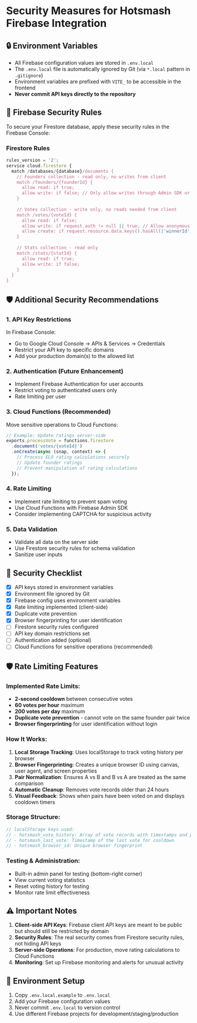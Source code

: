 # Security Measures for Hotsmash Firebase Integration

## 🔒 Environment Variables
- All Firebase configuration values are stored in `.env.local`
- The `.env.local` file is automatically ignored by Git (via `*.local` pattern in `.gitignore`)
- Environment variables are prefixed with `VITE_` to be accessible in the frontend
- **Never commit API keys directly to the repository**

## 🔐 Firebase Security Rules
To secure your Firestore database, apply these security rules in the Firebase Console:

### Firestore Rules
```javascript
rules_version = '2';
service cloud.firestore {
  match /databases/{database}/documents {
    // Founders collection - read only, no writes from client
    match /founders/{founderId} {
      allow read: if true;
      allow write: if false; // Only allow writes through Admin SDK or Cloud Functions
    }
    
    // Votes collection - write only, no reads needed from client
    match /votes/{voteId} {
      allow read: if false;
      allow write: if request.auth != null || true; // Allow anonymous writes for now
      allow create: if request.resource.data.keys().hasAll(['winnerId', 'loserId', 'winnerName', 'loserName', 'timestamp']);
    }
    
    // Stats collection - read only
    match /stats/{statId} {
      allow read: if true;
      allow write: if false;
    }
  }
}
```

## 🛡️ Additional Security Recommendations

### 1. **API Key Restrictions**
In Firebase Console:
- Go to Google Cloud Console → APIs & Services → Credentials
- Restrict your API key to specific domains
- Add your production domain(s) to the allowed list

### 2. **Authentication** (Future Enhancement)
- Implement Firebase Authentication for user accounts
- Restrict voting to authenticated users only
- Rate limiting per user

### 3. **Cloud Functions** (Recommended)
Move sensitive operations to Cloud Functions:
```javascript
// Example: Update ratings server-side
exports.processVote = functions.firestore
  .document('votes/{voteId}')
  .onCreate(async (snap, context) => {
    // Process ELO rating calculations securely
    // Update founder ratings
    // Prevent manipulation of rating calculations
  });
```

### 4. **Rate Limiting**
- Implement rate limiting to prevent spam voting
- Use Cloud Functions with Firebase Admin SDK
- Consider implementing CAPTCHA for suspicious activity

### 5. **Data Validation**
- Validate all data on the server side
- Use Firestore security rules for schema validation
- Sanitize user inputs

## 🚨 Security Checklist

- [x] API keys stored in environment variables
- [x] Environment file ignored by Git
- [x] Firebase config uses environment variables
- [x] Rate limiting implemented (client-side)
- [x] Duplicate vote prevention
- [x] Browser fingerprinting for user identification
- [ ] Firestore security rules configured
- [ ] API key domain restrictions set
- [ ] Authentication added (optional)
- [ ] Cloud Functions for sensitive operations (recommended)

## 🛡️ Rate Limiting Features

### Implemented Rate Limits:
- **2-second cooldown** between consecutive votes
- **60 votes per hour** maximum
- **200 votes per day** maximum
- **Duplicate vote prevention** - cannot vote on the same founder pair twice
- **Browser fingerprinting** for user identification without login

### How It Works:
1. **Local Storage Tracking**: Uses localStorage to track voting history per browser
2. **Browser Fingerprinting**: Creates a unique browser ID using canvas, user agent, and screen properties
3. **Pair Normalization**: Ensures A vs B and B vs A are treated as the same comparison
4. **Automatic Cleanup**: Removes vote records older than 24 hours
5. **Visual Feedback**: Shows when pairs have been voted on and displays cooldown timers

### Storage Structure:
```javascript
// localStorage keys used:
// - hotsmash_vote_history: Array of vote records with timestamps and pair IDs
// - hotsmash_last_vote: Timestamp of the last vote for cooldown
// - hotsmash_browser_id: Unique browser fingerprint
```

### Testing & Administration:
- Built-in admin panel for testing (bottom-right corner)
- View current voting statistics
- Reset voting history for testing
- Monitor rate limit effectiveness

## ⚠️ Important Notes

1. **Client-side API Keys**: Firebase client API keys are meant to be public but should still be restricted by domain
2. **Security Rules**: The real security comes from Firestore security rules, not hiding API keys
3. **Server-side Operations**: For production, move rating calculations to Cloud Functions
4. **Monitoring**: Set up Firebase monitoring and alerts for unusual activity

## 🔄 Environment Setup

1. Copy `.env.local.example` to `.env.local`
2. Add your Firebase configuration values
3. Never commit `.env.local` to version control
4. Use different Firebase projects for development/staging/production 